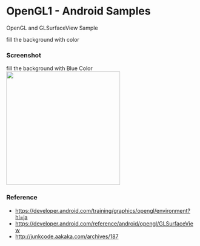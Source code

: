 OpenGL1 - Android Samples
===============

OpenGL and GLSurfaceView Sample <br/>

fill the background with color <br/>

### Screenshot <br/>
fill the background with Blue Color <br/>
<image src="https://raw.githubusercontent.com/ohwada/Android_Samples/master/OpenGL1/screenshot/opengl1_main.png" width="300" /><br/>

### Reference <br/>
- https://developer.android.com/training/graphics/opengl/environment?hl=ja
- https://developer.android.com/reference/android/opengl/GLSurfaceView
- http://junkcode.aakaka.com/archives/187
